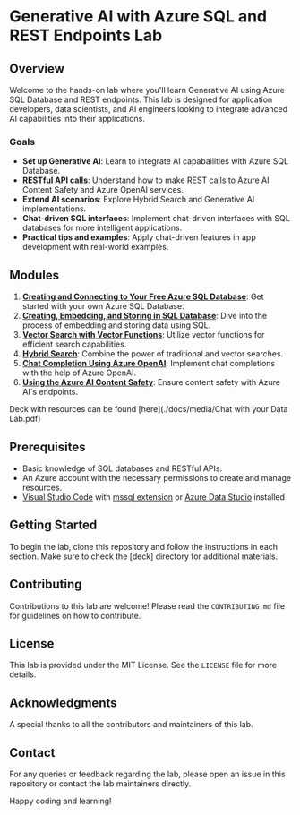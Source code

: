 # Generative AI with Azure SQL and REST Endpoints Lab

## Overview
Welcome to the hands-on lab where you'll learn Generative AI using Azure SQL Database and REST endpoints. This lab is designed for application developers, data scientists, and AI engineers looking to integrate advanced AI capabilities into their applications.

### Goals
- **Set up Generative AI**: Learn to integrate AI capabailities with Azure SQL Database.
- **RESTful API calls**: Understand how to make REST calls to Azure AI Content Safety and Azure OpenAI services.
- **Extend AI scenarios**: Explore Hybrid Search and Generative AI implementations.
- **Chat-driven SQL interfaces**: Implement chat-driven interfaces with SQL databases for more intelligent applications.
- **Practical tips and examples**: Apply chat-driven features in app development with real-world examples.

## Modules
1. **[Creating and Connecting to Your Free Azure SQL Database](./docs/1-create-azure-SQL-database.md)**: Get started with your own Azure SQL Database.
2. **[Creating, Embedding, and Storing in SQL Database](./docs/2-creating-embedding-and-storing-in-SQL-database.md)**: Dive into the process of embedding and storing data using SQL.
3. **[Vector Search with Vector Functions](./docs/3-vector-search-with-vector-functions.md)**: Utilize vector functions for efficient search capabilities.
4. **[Hybrid Search](./docs/4-hybrid-search.md)**: Combine the power of traditional and vector searches.
5. **[Chat Completion Using Azure OpenAI](./docs/5-chat-completion-using-azure-openai.md)**: Implement chat completions with the help of Azure OpenAI.
6. **[Using the Azure AI Content Safety](./docs/6-content-safety.md)**: Ensure content safety with Azure AI's endpoints.

Deck with resources can be found [here](./docs/media/Chat with your Data Lab.pdf)

## Prerequisites
- Basic knowledge of SQL databases and RESTful APIs.
- An Azure account with the necessary permissions to create and manage resources.
- [Visual Studio Code](https://code.visualstudio.com/learntocode?) with [mssql extension](https://learn.microsoft.com/en-us/sql/tools/visual-studio-code/sql-server-develop-use-vscode?view=sql-server-ver16) or [Azure Data Studio](https://learn.microsoft.com/en-us/azure-data-studio/download-azure-data-studio) installed

## Getting Started
To begin the lab, clone this repository and follow the instructions in each section. Make sure to check the [deck] directory for additional materials.

## Contributing
Contributions to this lab are welcome! Please read the `CONTRIBUTING.md` file for guidelines on how to contribute.

## License
This lab is provided under the MIT License. See the `LICENSE` file for more details.

## Acknowledgments
A special thanks to all the contributors and maintainers of this lab. 

## Contact
For any queries or feedback regarding the lab, please open an issue in this repository or contact the lab maintainers directly.

Happy coding and learning!

